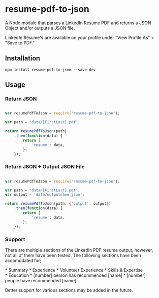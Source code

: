 # resume-pdf-to-json
A Node module that parses a LinkedIn Resume PDF and returns a JSON Object and/or outputs a JSON file.

LinkedIn Resume's are available on your profile under "View Profile As" > "Save to PDF."

## Installation

```shell
npm install resume-pdf-to-json --save-dev
```

## Usage

### Return JSON
```js

var resumePdfToJson = require('resume-pdf-to-json');

var path = 'data/[FirstLast].pdf';

return resumePdfToJson(path)
    .then(function(data) {
        return {
            'resume': data,
        };
    });

```

### Return JSON + Output JSON File
```js

var resumePdfToJson = require('resume-pdf-to-json');

var path = 'data/[FirstLast].pdf';
var output = 'data/outputname.json';

return resumePdfToJson(path, {'output': output})
    .then(function(data) {
        return {
            'resume': data,
        };
    });

```

### Support
There are multiple sections of the LinkedIn PDF resume output, however, not all of them have been tested. The following sections have been accomodated for;

* Summary
* Experience
* Volunteer Experience
* Skills & Expertise
* Education
* [number] person has recommended [name]
* [number] people have recommended [name]

Better support for various sections may be added in the future.

